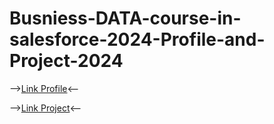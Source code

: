 # Busniess-DATA-course-in-salesforce-2024-Profile-and-Project-2024

-->[Link Profile](https://www.salesforce.com/trailblazer/b0eaydqg0shmdlwcmo)<--


-->[Link Project](https://www.canva.com/design/DAGTixvZj1I/sMhumihDHyHiEApiXLOUwQ/edit)<--
